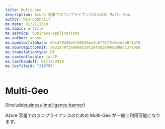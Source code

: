 ```yaml
---
title: Multi-Geo
description: Azure 容量でのコンプライアンスのための Multi-Geo
author: NimrodShalit
ms.date: 01/21/2019
ms.topic: article
ms.service: business-applications
ms.author: adamw
ms.openlocfilehash: 04cd78226e5f60636ea4c8f7677e0e1d7b0f1b79
ms.sourcegitcommit: 9a31d79f2ae098559c294503984e0d9ddc37c0ad
ms.translationtype: HT
ms.contentlocale: ja-JP
ms.lasthandoff: 01/17/2019
ms.locfileid: "210797"
---
```

#  <a name="multi-geo"></a>Multi-Geo 
[!include[business-intelligence banner](../../includes/business-intelligence.md)]





Azure 容量でのコンプライアンスのための Multi-Geo が一般に利用可能になります。
